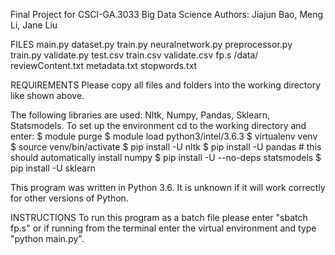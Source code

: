 Final Project for CSCI-GA.3033 Big Data Science
Authors: Jiajun Bao, Meng Li, Jane Liu


FILES
main.py
dataset.py
train.py
neuralnetwork.py
preprocessor.py
train.py
validate.py
test.csv
train.csv
validate.csv
fp.s
/data/
    reviewContent.txt
    metadata.txt
    stopwords.txt


REQUIREMENTS
Please copy all files and folders into the working directory like shown above.

The following libraries are used: Nltk, Numpy, Pandas, Sklearn, Statsmodels. To set up the environment cd to the working directory and enter:
$ module purge
$ module load python3/intel/3.6.3
$ virtualenv venv
$ source venv/bin/activate
$ pip install -U nltk
$ pip install -U pandas     # this should automatically install numpy
$ pip install -U --no-deps statsmodels
$ pip install -U sklearn

This program was written in Python 3.6. It is unknown if it will work correctly for other versions of Python.


INSTRUCTIONS
To run this program as a batch file please enter "sbatch fp.s" or if running from the terminal enter the virtual environment and type "python main.py".